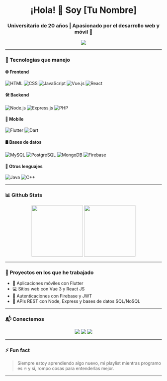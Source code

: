 <h1 align="center">¡Hola! 👋 Soy [Tu Nombre]</h1>
<h3 align="center">Universitario de 20 años | Apasionado por el desarrollo web y móvil 🚀</h3>

<p align="center">
  <img src="https://readme-typing-svg.demolab.com/?lines=¡Bienvenido+a+mi+GitHub!;FullStack+Developer+en+proceso;JavaScript+Lover+%F0%9F%92%BB;Aprendiendo+y+construyendo%20cosas%20geniales!&center=true&width=380&height=45">
</p>

---

### 🧠 Tecnologías que manejo

#### 🌐 Frontend
![HTML](https://img.shields.io/badge/-HTML5-E34F26?style=flat-square&logo=html5&logoColor=white)
![CSS](https://img.shields.io/badge/-CSS3-1572B6?style=flat-square&logo=css3)
![JavaScript](https://img.shields.io/badge/-JavaScript-F7DF1E?style=flat-square&logo=javascript&logoColor=black)
![Vue.js](https://img.shields.io/badge/-Vue-4FC08D?style=flat-square&logo=vue.js&logoColor=white)
![React](https://img.shields.io/badge/-React-61DAFB?style=flat-square&logo=react&logoColor=black)

#### 🛠️ Backend
![Node.js](https://img.shields.io/badge/-Node.js-339933?style=flat-square&logo=node.js&logoColor=white)
![Express.js](https://img.shields.io/badge/-Express-black?style=flat-square&logo=express&logoColor=white)
![PHP](https://img.shields.io/badge/-PHP-777BB4?style=flat-square&logo=php&logoColor=white)

#### 📱 Mobile
![Flutter](https://img.shields.io/badge/-Flutter-02569B?style=flat-square&logo=flutter&logoColor=white)
![Dart](https://img.shields.io/badge/-Dart-0175C2?style=flat-square&logo=dart&logoColor=white)

#### 🛢️ Bases de datos
![MySQL](https://img.shields.io/badge/-MySQL-4479A1?style=flat-square&logo=mysql&logoColor=white)
![PostgreSQL](https://img.shields.io/badge/-PostgreSQL-336791?style=flat-square&logo=postgresql&logoColor=white)
![MongoDB](https://img.shields.io/badge/-MongoDB-47A248?style=flat-square&logo=mongodb&logoColor=white)
![Firebase](https://img.shields.io/badge/-Firebase-FFCA28?style=flat-square&logo=firebase&logoColor=black)

#### 🧩 Otros lenguajes
![Java](https://img.shields.io/badge/-Java-007396?style=flat-square&logo=java&logoColor=white)
![C++](https://img.shields.io/badge/-C++-00599C?style=flat-square&logo=c%2b%2b&logoColor=white)

---

### 📊 Github Stats
<p align="center">
  <img src="https://github-readme-stats.vercel.app/api?username=TU_USUARIO&show_icons=true&theme=radical" height="165">
  <img src="https://github-readme-stats.vercel.app/api/top-langs/?username=TU_USUARIO&layout=compact&theme=radical" height="165">
</p>

---

### 🚀 Proyectos en los que he trabajado

- 📱 Aplicaciones móviles con Flutter
- 💻 Sitios web con Vue 3 y React JS
- 🔐 Autenticaciones con Firebase y JWT
- 🧠 APIs REST con Node, Express y bases de datos SQL/NoSQL

---

### 📬 Conectemos
<p align="center">
  <a href="https://www.linkedin.com/in/TU-LINKEDIN"><img src="https://img.shields.io/badge/-LinkedIn-blue?style=flat-square&logo=linkedin"></a>
  <a href="mailto:TU.CORREO@ejemplo.com"><img src="https://img.shields.io/badge/-Gmail-D14836?style=flat-square&logo=gmail&logoColor=white"></a>
  <a href="https://t.me/TU_USUARIO"><img src="https://img.shields.io/badge/-Telegram-2CA5E0?style=flat-square&logo=telegram&logoColor=white"></a>
</p>

---

### ⚡ Fun fact

> Siempre estoy aprendiendo algo nuevo, mi playlist mientras programo es 🔥 y sí, rompo cosas para entenderlas mejor.

---

